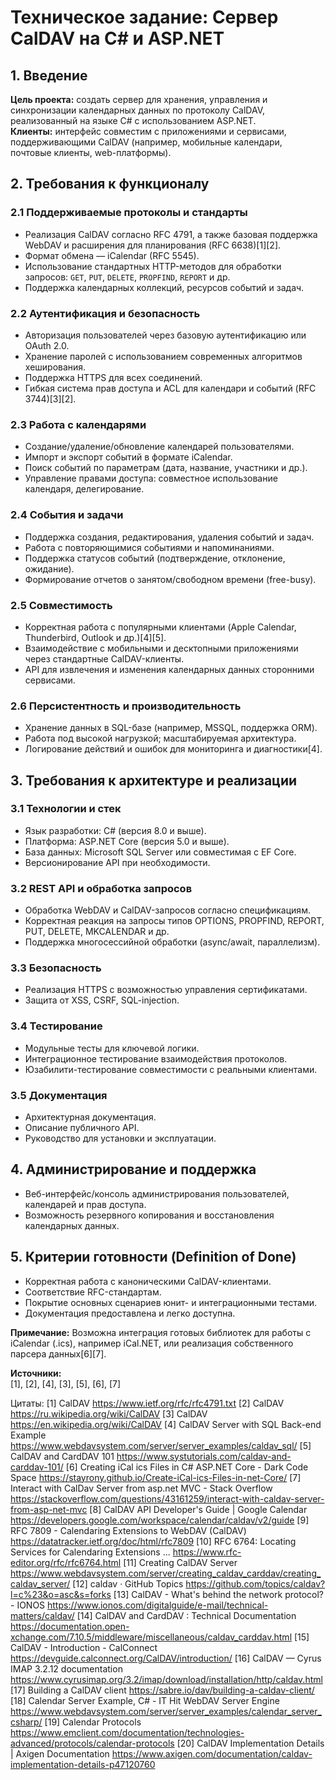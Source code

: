 

# Техническое задание: Сервер CalDAV на C# и ASP.NET

## 1. Введение

**Цель проекта:** создать сервер для хранения, управления и синхронизации календарных данных по протоколу CalDAV, реализованный на языке C# с использованием ASP.NET.  
**Клиенты:** интерфейс совместим с приложениями и сервисами, поддерживающими CalDAV (например, мобильные календари, почтовые клиенты, web-платформы).

## 2. Требования к функционалу

### 2.1 Поддерживаемые протоколы и стандарты

- Реализация CalDAV согласно RFC 4791, а также базовая поддержка WebDAV и расширения для планирования (RFC 6638)[1][2].
- Формат обмена — iCalendar (RFC 5545).
- Использование стандартных HTTP-методов для обработки запросов: `GET`, `PUT`, `DELETE`, `PROPFIND`, `REPORT` и др.
- Поддержка календарных коллекций, ресурсов событий и задач.

### 2.2 Аутентификация и безопасность

- Авторизация пользователей через базовую аутентификацию или OAuth 2.0.
- Хранение паролей с использованием современных алгоритмов хеширования.
- Поддержка HTTPS для всех соединений.
- Гибкая система прав доступа и ACL для календари и событий (RFC 3744)[3][2].

### 2.3 Работа с календарями

- Создание/удаление/обновление календарей пользователями.
- Импорт и экспорт событий в формате iCalendar.
- Поиск событий по параметрам (дата, название, участники и др.).
- Управление правами доступа: совместное использование календаря, делегирование.

### 2.4 События и задачи

- Поддержка создания, редактирования, удаления событий и задач.
- Работа с повторяющимися событиями и напоминаниями.
- Поддержка статусов событий (подтверждение, отклонение, ожидание).
- Формирование отчетов о занятом/свободном времени (free-busy).

### 2.5 Совместимость

- Корректная работа с популярными клиентами (Apple Calendar, Thunderbird, Outlook и др.)[4][5].
- Взаимодействие с мобильными и десктопными приложениями через стандартные CalDAV-клиенты.
- API для извлечения и изменения календарных данных сторонними сервисами.

### 2.6 Персистентность и производительность

- Хранение данных в SQL-базе (например, MSSQL, поддержка ORM).
- Работа под высокой нагрузкой; масштабируемая архитектура.
- Логирование действий и ошибок для мониторинга и диагностики[4].

## 3. Требования к архитектуре и реализации

### 3.1 Технологии и стек

- Язык разработки: C# (версия 8.0 и выше).
- Платформа: ASP.NET Core (версия 5.0 и выше).
- База данных: Microsoft SQL Server или совместимая с EF Core.
- Версионирование API при необходимости.

### 3.2 REST API и обработка запросов

- Обработка WebDAV и CalDAV-запросов согласно спецификациям.
- Корректная реакция на запросы типов OPTIONS, PROPFIND, REPORT, PUT, DELETE, MKCALENDAR и др.
- Поддержка многосессийной обработки (async/await, параллелизм).

### 3.3 Безопасность

- Реализация HTTPS с возможностью управления сертификатами.
- Защита от XSS, CSRF, SQL-injection.

### 3.4 Тестирование

- Модульные тесты для ключевой логики.
- Интеграционное тестирование взаимодействия протоколов.
- Юзабилити-тестирование совместимости с реальными клиентами.

### 3.5 Документация

- Архитектурная документация.
- Описание публичного API.
- Руководство для установки и эксплуатации.

## 4. Администрирование и поддержка

- Веб-интерфейс/консоль администрирования пользователей, календарей и прав доступа.
- Возможность резервного копирования и восстановления календарных данных.

## 5. Критерии готовности (Definition of Done)

- Корректная работа с каноническими CalDAV-клиентами.
- Соответствие RFC-стандартам.
- Покрытие основных сценариев юнит- и интеграционными тестами.
- Документация предоставлена и легко доступна.

**Примечание:** Возможна интеграция готовых библиотек для работы с iCalendar (.ics), например iCal.NET, или реализация собственного парсера данных[6][7].

**Источники:**  
[1], [2], [4], [3], [5], [6], [7]

Цитаты:
[1] CalDAV https://www.ietf.org/rfc/rfc4791.txt
[2] CalDAV https://ru.wikipedia.org/wiki/CalDAV
[3] CalDAV https://en.wikipedia.org/wiki/CalDAV
[4] CalDAV Server with SQL Back-end Example https://www.webdavsystem.com/server/server_examples/caldav_sql/
[5] CalDAV and CardDAV 101 https://www.systutorials.com/caldav-and-carddav-101/
[6] Creating iCal ics Files in C# ASP.NET Core - Dark Code Space https://stayrony.github.io/Create-iCal-ics-Files-in-net-Core/
[7] Interact with CalDav Server from asp.net MVC - Stack Overflow https://stackoverflow.com/questions/43161259/interact-with-caldav-server-from-asp-net-mvc
[8] CalDAV API Developer's Guide | Google Calendar https://developers.google.com/workspace/calendar/caldav/v2/guide
[9] RFC 7809 - Calendaring Extensions to WebDAV (CalDAV) https://datatracker.ietf.org/doc/html/rfc7809
[10] RFC 6764: Locating Services for Calendaring Extensions ... https://www.rfc-editor.org/rfc/rfc6764.html
[11] Creating CalDAV Server https://www.webdavsystem.com/server/creating_caldav_carddav/creating_caldav_server/
[12] caldav · GitHub Topics https://github.com/topics/caldav?l=c%23&o=asc&s=forks
[13] CalDAV - What's behind the network protocol? - IONOS https://www.ionos.com/digitalguide/e-mail/technical-matters/caldav/
[14] CalDAV and CardDAV : Technical Documentation https://documentation.open-xchange.com/7.10.5/middleware/miscellaneous/caldav_carddav.html
[15] CalDAV - Introduction - CalConnect https://devguide.calconnect.org/CalDAV/introduction/
[16] CalDAV — Cyrus IMAP 3.2.12 documentation https://www.cyrusimap.org/3.2/imap/download/installation/http/caldav.html
[17] Building a CalDAV client https://sabre.io/dav/building-a-caldav-client/
[18] Calendar Server Example, C# - IT Hit WebDAV Server Engine https://www.webdavsystem.com/server/server_examples/calendar_server_csharp/
[19] Calendar Protocols https://www.emclient.com/documentation/technologies-advanced/protocols/calendar-protocols
[20] CalDAV Implementation Details | Axigen Documentation https://www.axigen.com/documentation/caldav-implementation-details-p47120760
